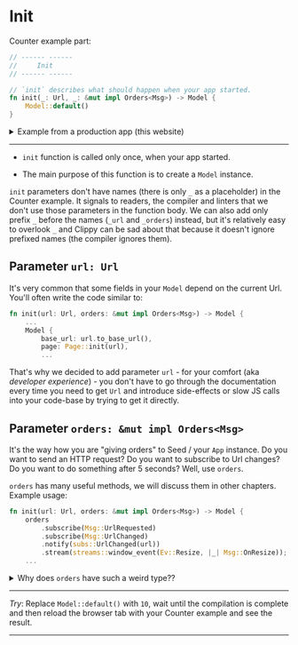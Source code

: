 # Init

Counter example part:

```rust
// ------ ------
//     Init
// ------ ------

// `init` describes what should happen when your app started.
fn init(_: Url, _: &mut impl Orders<Msg>) -> Model {
    Model::default()
}
```

<details>
<summary>Example from a production app (this website)</summary>

```rust
fn init(url: Url, orders: &mut impl Orders<Msg>) -> Model {
    orders.subscribe(Msg::UrlChanged);

    let guides = guide::guides();
    let mut selected_seed_version = DEFAULT_SEED_VERSION;

    Model {
        base_url: url.to_base_url(),
        page: Page::init(url, &guides, &mut selected_seed_version),
        selected_seed_version,
        guide_list_visibility: Hidden,
        menu_visibility: Hidden,
        in_prerendering: is_in_prerendering(),
        guides,
        search_query: String::new(),
        matched_guides: Vec::new(),
        mode: load_config().mode,
    }
}
```

</details>

---

- `init` function is called only once, when your app started.

- The main purpose of this function is to create a `Model` instance.

`init` parameters don't have names (there is only `_` as a placeholder) in the Counter example. It signals to readers, the compiler and linters that we don't use those parameters in the function body. We can also add only prefix `_` before the names (`_url` and `_orders`) instead, but it's relatively easy to overlook `_` and Clippy can be sad about that because it doesn't ignore prefixed names (the compiler ignores them).

## Parameter `url: Url`

It's very common that some fields in your `Model` depend on the current Url.
You'll often write the code similar to:
```rust
fn init(url: Url, orders: &mut impl Orders<Msg>) -> Model {
    ...
    Model {
        base_url: url.to_base_url(),
        page: Page::init(url),
        ...
```
That's why we decided to add parameter `url` - for your comfort (aka _developer experience_) - you don't have to go through the documentation every time you need to get `Url` and introduce side-effects or slow JS calls into your code-base by trying to get it directly.

## Parameter `orders: &mut impl Orders<Msg>`

It's the way how you are "giving orders" to Seed / your `App` instance. Do you want to send an HTTP request? Do you want to subscribe to Url changes? Do you want to do something after 5 seconds? Well, use `orders`.

`orders` has many useful methods, we will discuss them in other chapters. Example usage:

```rust
fn init(url: Url, orders: &mut impl Orders<Msg>) -> Model {
    orders
        .subscribe(Msg::UrlRequested)
        .subscribe(Msg::UrlChanged)
        .notify(subs::UrlChanged(url))
        .stream(streams::window_event(Ev::Resize, |_| Msg::OnResize));
    ...
```

<details>
<summary>Why does <code>orders</code> have such a weird type??</summary>

Well, let me explain why it hasn't got a simpler type instead. There are possible options: 

1. Without `&mut`
   - `fn init(_: Url, orders: impl Orders<Msg>) -> Model`
   
   - `orders` contains data like a side-effect queue. So when you call e.g. `orders.perform_cmd(.. fetch ..)` you basically modifies the queue. We can move the queue into a wrapper with [interior mutability](https://doc.rust-lang.org/book/ch15-05-interior-mutability.html?#interior-mutability-a-mutable-borrow-to-an-immutable-value), but it isn't idiomatic or explicit enough and it would be slower and more error-prone.


1. Without `<Msg>`
   - `fn init(_: Url, orders: &mut impl Orders) -> Model`
   
   - The compiler and IDEs require help - without it they don't know if our HTTP response handlers return the expected `Msg` type; that we want to send the correct `Msg`; or they can't show you possible options in autocomplete lists.
   
   - We can hide `<Msg>` by some magic provided by [Any](https://doc.rust-lang.org/std/any/), but you are basically trying to remove static types from Rust.. it's not idiomatic of course and very error-prone. Also there will be multiple `Msg`s in your app and each would have its own `orders` - so it makes sense to distinguish them explicitly.

1. Without `impl`
   - `fn init(_: Url, orders: &mut Orders<Msg>) -> Model`

   - `orders` contains a reference to `App` instance - it's required by some `orders` methods and there are some cases when it's useful for users, too. However struct `App` requires multiple type parameters. And we don't want to "leak" them into `orders` - it would look like `orders: &mut Orders<Msg, Model, Vec<Node<Msg>>>`. So `Orders` isn't a specific type but a [trait](https://doc.rust-lang.org/book/ch10-02-traits.html?#traits-defining-shared-behavior). And those extra `App` types are hidden in `Orders`'s [associated types](https://doc.rust-lang.org/book/ch19-03-advanced-traits.html?#specifying-placeholder-types-in-trait-definitions-with-associated-types) with [impl](https://doc.rust-lang.org/book/ch10-02-traits.html?#traits-as-parameters) help. (_Note:_ We can't hide also type parameter for `Msg` because it would cause cumbersome "type acrobatics" in nested components.)

</details>

---

_Try_: Replace `Model::default()` with `10`, wait until the compilation is complete and then reload the browser tab with your Counter example and see the result.

---
